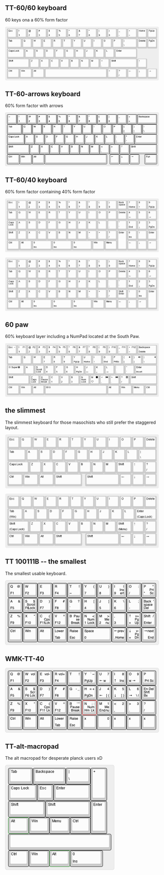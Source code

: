 ## TT-60/60 keyboard
60 keys ona a 60% form factor

![TT-60/60 keyboard](60-60-keyboard.png)

## TT-60-arrows keyboard
60% form factor with arrows

![TT-60-arrows](keyboard-layout.png)

## TT-60/40 keyboard
60% form factor containing 40% form factor

![60-40-10-keyboard](60-40-10-keyboard.png)

![60-40-11-keyboard](60-40-11-keyboard.png)

## 60 paw
60% keyboard layer including a NumPad located at the South Paw.

![60-paw](60-paw.png)

## the slimmest

The slimmest keyboard for those masochists who still prefer the staggered layout.

![The slimmest keyboard 1](slimmest1.png)

![The slimmest keyboard 2](slimmest2.png)

## TT 100111B -- the smallest 

The smallest usable keyboard.

![TT-100111B](keyboard-TT-100111B.png)

## WMK-TT-40
![WMK-TT-40](WMK-TT-40.png)

## TT-alt-macropad

The alt macropad for desperate planck users xD

![TT-alt-macropad](tt-alt-macropad.png)
